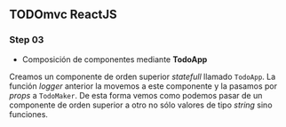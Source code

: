 ## TODOmvc ReactJS
### Step 03
- Composición de componentes mediante **TodoApp**

Creamos un componente de orden superior *statefull* llamado `TodoApp`. La función *logger* anterior la movemos a este componente y la pasamos por *props* a `TodoMaker`.
De esta forma vemos como podemos pasar de un componente de orden superior a otro no sólo valores de tipo *string* sino funciones.
